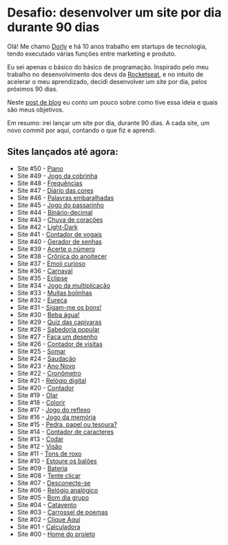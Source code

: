 # Desafio: desenvolver um site por dia durante 90 dias
Olá! Me chamo [Dorly](https://www.linkedin.com/in/dorlyneto/) e há 10 anos trabalho em startups de tecnologia, tendo executado várias funções entre marketing e produto. 

Eu sei apenas o básico do básico de programação. Inspirado pelo meu trabalho no desenvolvimento dos devs da [Rocketseat](https://rocketseat.com.br/), e no intuito de acelerar o meu aprendizado, decidi desenvolver um site por dia, pelos próximos 90 dias.

Neste [post de blog](https://dorly.blog/montarei-um-site-por-dia-pelos-proximos-90-dias/) eu conto um pouco sobre como tive essa ideia e quais são meus objetivos.

Em resumo: irei lançar um site por dia, durante 90 dias. A cada site, um novo commit por aqui, contando o que fiz e aprendi.

## Sites lançados até agora:
* Site #50 - [Piano](https://github.com/dorlyneto/90sites90days/tree/master/90sites/50-piano)
* Site #49 - [Jogo da cobrinha](https://github.com/dorlyneto/90sites90days/tree/master/90sites/49-jogo-da-cobrinha)
* Site #48 - [Frequências](https://github.com/dorlyneto/90sites90days/tree/master/90sites/48-frequencias)
* Site #47 - [Diário das cores](https://github.com/dorlyneto/90sites90days/tree/master/90sites/47-diario-das-cores)
* Site #46 - [Palavras embaralhadas](https://github.com/dorlyneto/90sites90days/tree/master/90sites/46-palavras-embaralhadas)
* Site #45 - [Jogo do passarinho](https://github.com/dorlyneto/90sites90days/tree/master/90sites/45-jogo-do-passarinho)
* Site #44 - [Binário-decimal](https://github.com/dorlyneto/90sites90days/tree/master/90sites/44-binario-decimal)
* Site #43 - [Chuva de corações](https://github.com/dorlyneto/90sites90days/tree/master/90sites/43-chuva-coracoes)
* Site #42 - [Light-Dark](https://github.com/dorlyneto/90sites90days/tree/master/90sites/42-light-dark)
* Site #41 - [Contador de vogais](https://github.com/dorlyneto/90sites90days/tree/master/90sites/41-contador-de-vogais)
* Site #40 - [Gerador de senhas](https://github.com/dorlyneto/90sites90days/tree/master/90sites/40-gerador-de-senhas)
* Site #39 - [Acerte o número](https://github.com/dorlyneto/90sites90days/tree/master/90sites/39-acerte-o-numero)
* Site #38 - [Crônica do anoitecer](https://github.com/dorlyneto/90sites90days/tree/master/90sites/38-anoitecer)
* Site #37 - [Emoji curioso](https://github.com/dorlyneto/90sites90days/tree/master/90sites/37-emoji-curioso)
* Site #36 - [Carnaval](https://github.com/dorlyneto/90sites90days/tree/master/90sites/36-carnaval)
* Site #35 - [Eclipse](https://github.com/dorlyneto/90sites90days/tree/master/90sites/35-eclipse)
* Site #34 - [Jogo da multiplicação](https://github.com/dorlyneto/90sites90days/tree/master/90sites/34-multiplicacao)
* Site #33 - [Muitas bolinhas](https://github.com/dorlyneto/90sites90days/tree/master/90sites/33-muitas-bolinhas)
* Site #32 - [Eureca](https://github.com/dorlyneto/90sites90days/tree/master/90sites/32-eureca)
* Site #31 - [Sigam-me os bons!](https://github.com/dorlyneto/90sites90days/tree/master/90sites/31-sigam-me)
* Site #30 - [Beba água!](https://github.com/dorlyneto/90sites90days/tree/master/90sites/30-beba-agua)
* Site #29 - [Quiz das capivaras](https://github.com/dorlyneto/90sites90days/tree/master/90sites/29-quiz)
* Site #28 - [Sabedoria popular](https://github.com/dorlyneto/90sites90days/tree/master/90sites/28-sabedoria-popular)
* Site #27 - [Faça um desenho](https://github.com/dorlyneto/90sites90days/tree/master/90sites/27-desenho)
* Site #26 - [Contador de visitas](https://github.com/dorlyneto/90sites90days/tree/master/90sites/26-contador-visitas)
* Site #25 - [Somar](https://github.com/dorlyneto/90sites90days/tree/master/90sites/25-somar)
* Site #24 - [Saudação](https://github.com/dorlyneto/90sites90days/tree/master/90sites/24-saudacao)
* Site #23 - [Ano Novo](https://github.com/dorlyneto/90sites90days/tree/master/90sites/23-ano-novo)
* Site #22 - [Cronômetro](https://github.com/dorlyneto/90sites90days/tree/master/90sites/22-cronometro)
* Site #21 - [Relógio digital](https://github.com/dorlyneto/90sites90days/tree/master/90sites/21-relogio-digital)
* Site #20 - [Contador](https://github.com/dorlyneto/90sites90days/tree/master/90sites/20-contador)
* Site #19 - [Olar](https://github.com/dorlyneto/90sites90days/tree/master/90sites/19-olar)
* Site #18 - [Colorir](https://github.com/dorlyneto/90sites90days/tree/master/90sites/18-colorir)
* Site #17 - [Jogo do reflexo](https://github.com/dorlyneto/90sites90days/tree/master/90sites/17-reflexo)
* Site #16 - [Jogo da memória](https://github.com/dorlyneto/90sites90days/tree/master/90sites/16-jogo-da-memoria)
* Site #15 - [Pedra, papel ou tesoura?](https://github.com/dorlyneto/90sites90days/tree/master/90sites/15-pedra-papel-tesoura)
* Site #14 - [Contador de caracteres](https://github.com/dorlyneto/90sites90days/tree/master/90sites/14-caracteres)
* Site #13 - [Codar](https://github.com/dorlyneto/90sites90days/tree/master/90sites/13-codar)
* Site #12 - [Visão](https://github.com/dorlyneto/90sites90days/tree/master/90sites/12-visao)
* Site #11 - [Tons de roxo](https://github.com/dorlyneto/90sites90days/tree/master/90sites/11-tons-de-roxo)
* Site #10 - [Estoure os balões](https://github.com/dorlyneto/90sites90days/tree/master/90sites/10-estoure-os-baloes)
* Site #09 - [Bateria](https://github.com/dorlyneto/90sites90days/tree/master/90sites/09-bateria)
* Site #08 - [Tente clicar](https://github.com/dorlyneto/90sites90days/tree/master/90sites/08-tente-clicar)
* Site #07 - [Desconecte-se](https://github.com/dorlyneto/90sites90days/tree/master/90sites/07-desconecte-se)
* Site #06 - [Relógio analógico](https://github.com/dorlyneto/90sites90days/tree/master/90sites/06-relogioanalogico)
* Site #05 - [Bom dia grupo](https://github.com/dorlyneto/90sites90days/tree/master/90sites/05-bomdiagrupo)
* Site #04 - [Catavento](https://github.com/dorlyneto/90sites90days/tree/master/90sites/04-catavento)
* Site #03 - [Carrossel de poemas](https://github.com/dorlyneto/90sites90days/tree/master/90sites/03-carrosseldepoemas)
* Site #02 - [Clique Aqui](https://github.com/dorlyneto/90sites90days/tree/master/90sites/02-cliqueaqui)
* Site #01 - [Calculadora](https://github.com/dorlyneto/90sites90days/tree/master/90sites/01-calculadora)
* Site #00 - [Home do projeto](https://www.dorlyneto.com)